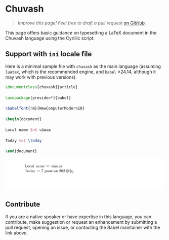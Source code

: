 # Chuvash

<blockquote>
  <p><em>Improve this page! Feel free to draft a pull request <a href="https://github.com/latex3/babel/tree/docs/docs">on GitHub</a>.</em></p>
</blockquote>

This page offers basic guidance on typesetting a LaTeX document in the
Chuvash language using the Cyrillic script.

## Support with `ini` locale file

Here is a minimal sample file with `chuvash` as the main language
(assuming `luatex`, which is the recommended engine, and `babel` ≥24.14,
although it may work with previous versions).

```tex
\documentclass[chuvash]{article}

\usepackage[provide=*]{babel}

\babelfont{rm}{NewComputerModern10}

\begin{document}

Local name $=$ чӑваш

Today $=$ \today

\end{document}
```

![](../media/locale-chuvash.png)

## Contribute

If you are a native speaker or have expertise in this language, you can
contribute, make suggestion or request an enhancement by submitting a
pull request, opening an issue, or contacting the Babel maintainer with
the link above.